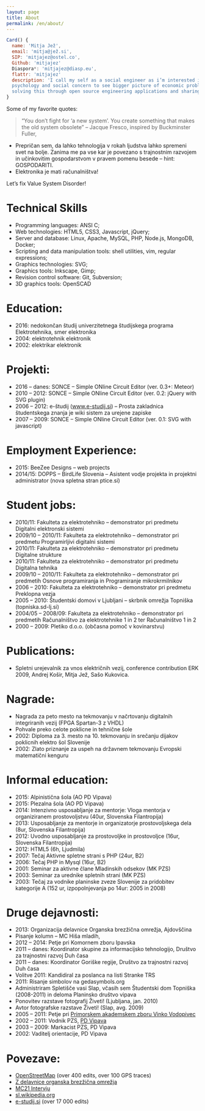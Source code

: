 ```yaml
---
layout: page
title: About
permalink: /en/about/
---
```


```javascript
Card() {
  name: 'Mitja Jež',
  email: 'mitja@jež.si',
  SIP: 'mitjajez@ostel.co',
  Github: 'mitjajez'
  Diaspora*: 'mitjajez@diasp.eu',
  flattr: 'mitjajez'
  description: 'I call my self as a social engineer as i’m interested in \
  psychology and social concern to see bigger picture of economic problems and \
  solving this through open source engineering applications and sharing.',
}
```
Some of my favorite quotes:

> “You don’t fight for ‘a new system’. You create something that makes the old
> system obsolete”
> – Jacque Fresco, inspired by Buckminster Fuller,

* Prepričan sem, da lahko tehnologija v rokah ljudstva lahko spremeni svet na
  bolje. Zanima me pa vse kar je povezano s trajnostnim razvojem in učinkovitim
  gospodarstvom v pravem pomenu besede – hint: GOSPODARITI.
* Elektronika je mati računalništva!

Let’s fix Value System Disorder!

# Technical Skills
* Programming languages: ANSI C;
* Web technologies: HTML5, CSS3, Javascript, jQuery;
* Server and database: Linux, Apache, MySQL, PHP, Node.js, MongoDB, Docker;
* Scripting and data manipulation tools: shell utilities, vim, regular
  expressions;
* Graphics technologies: SVG;
* Graphics tools: Inkscape, Gimp;
* Revision control software: Git, Subversion;
* 3D graphics tools: OpenSCAD

# Education:
* 2016: nedokončan študij univerzitetnega študijskega programa Elektrotehnika,
  smer elektronika
* 2004: elektrotehnik elektronik
* 2002: elektrikar elektronik

# Projekti:
* 2016 – danes: SONCE – Simple ONline Circuit Editor (ver. 0.3+: Meteor)
* 2010 – 2012: SONCE – Simple ONline Circuit Editor (ver. 0.2: jQuery with SVG
  plugin)
* 2006 – 2012: e-študij (www.e-studij.si) – Prosta zakladnica študentskega
  znanja je wiki sistem za urejene zapiske
* 2007 – 2009: SONCE – Simple ONline Circuit Editor (ver. 0.1: SVG with
  javascript)

# Employment Experience:
* 2015: BeeZee Designs – web projects
* 2014/15: DOPPS – BirdLife Slovenia – Asistent vodje projekta in projektni
  administrator (nova spletna stran ptice.si)

# Student jobs:
* 2010/11: Fakulteta za elektrotehniko – demonstrator pri predmetu Digitalni
  elektronski sistemi
* 2009/10 – 2010/11: Fakulteta za elektrotehniko – demonstrator pri predmetu
  Programirljivi digitalni sistemi
* 2010/11: Fakulteta za elektrotehniko – demonstrator pri predmetu Digitalne
  strukture
* 2010/11: Fakulteta za elektrotehniko – demonstrator pri predmetu Digitalna
  tehnika
* 2009/10 – 2010/11: Fakulteta za elektrotehniko – demonstrator pri predmetih
  Osnove programiranja in Programiranje mikrokrmilnikov
* 2006 – 2010: Fakulteta za elektrotehniko – demonstrator pri predmetu
  Preklopna vezja
* 2005 – 2010: Študentski domovi v Ljubljani – skrbnik omrežja Topniška
  (topniska.sd-lj.si)
* 2004/05 – 2008/09: Fakulteta za elektrotehniko – demonstrator pri predmetih
  Računalništvo za elektrotehnike 1 in 2 ter Računalništvo 1 in 2
* 2000 – 2009: Pletiko d.o.o. (občasna pomoč v kovinarstvu)

# Publications:
* Spletni urejevalnik za vnos električnih vezij, conference contribution
  ERK 2009, Andrej Košir, Mitja Jež, Sašo Kukovica.

# Nagrade:
* Nagrada za peto mesto na tekmovanju v načrtovanju digitalnih integriranih
  vezij (FPGA Spartan-3 z VHDL)
* Pohvale preko celote poklicne in tehnične šole
* 2002: Diploma za 3. mesto na 10. tekmovanju in srečanju dijakov poklicnih
  elektro šol Slovenije
* 2002: Zlato priznanje za uspeh na državnem tekmovanju Evropski matematični
  kenguru

# Informal education:
* 2015: Alpinistična šola (AO PD Vipava)
* 2015: Plezalna šola (AO PD Vipava)
* 2014: Intenzivno usposabljanje za mentorje: Vloga mentorja v organiziranem
  prostovoljstvu (40ur, Slovenska Filantropija)
* 2013: Usposabljanje za mentorje in organizatorje prostovoljskega dela (8ur,
  Slovenska Filantropija)
* 2012: Uvodno usposabljanje za prostovoljke in prostovoljce (16ur, Slovenska
  Filantropija)
* 2012: HTML5 (6h, Ljudmila)
* 2007: Tečaj Aktivne spletne strani s PHP (24ur, B2)
* 2006: Tečaj PHP in Mysql (16ur, B2)
* 2001: Seminar za aktivne člane Mladinskih odsekov (MK PZS)
* 2003: Seminar za urednike spletnih strani (MK PZS)
* 2003: Tečaj za vodnike planinske zveze Slovenije za pridobitev kategorije A
  (152 ur, izpopolnjevanja po 14ur: 2005 in 2008)

# Druge dejavnosti:
* 2013: Organizacija delavnice Organska brezžična omrežja, Ajdovščina
* Pisanje kolumn – MC Hiša mladih,
* 2012 – 2014: Petje pri Komornem zboru Ipavska
* 2011 – danes: Koordinator skupine za informacijsko tehnologijo, Društvo za
  trajnostni razvoj Duh časa
* 2011 – danes: Koordinator Goriške regije, Društvo za trajnostni razvoj Duh
  časa
* Volitve 2011: Kandidiral za poslanca na listi Stranke TRS
* 2011: Risanje simbolov na gedasymbols.org
* Administriram Spletišče vasi Slap, včasih sem Študentski dom Topniška
  (2008-2011) in deloma Planinsko društvo vipava
* Ponovitev razstave fotografij Živeti! (Ljubljana, jan. 2010)
* Avtor fotografske razstave Živeti! (Slap, avg. 2009)
* 2005 – 2011: Petje pri [Primorskem akademskem zboru Vinko Vodopivec](http://www.vinkovodopivec.org/)
* 2002 – 2011: Vodnik PZS, [PD Vipava](http://www.planinsko-drustvo-vipava.si/)
* 2003 – 2009: Markacist PZS, PD Vipava
* 2002: Vaditelj orientacije, PD Vipava

# Povezave:
* [OpenStreetMap](http://www.openstreetmap.org/user/MitjaJez) (over 400 edits, over 100 GPS traces)
* [Z delavnice organska brezžična omrežja](https://wlan-si.net/media/files/2013/11/29/rarobin-zdelavniceorganskihbrezzicnihomrezij-2013-11-27.mp3)
* [MC21 Intervju](http://www.mc-hisamladih.si/mc_21/2012011617262666/)
* [sl.wikipedia.org](http://sl.wikipedia.org/wiki/Uporabnik:Mitto)
* [e-studij.si](http://www.e-studij.si/Uporabnik:Mitto) (over 17 000 edits)
